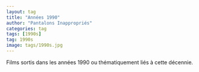 ```yaml
---
layout: tag
title: "Années 1990"
author: "Pantalons Inappropriés"
categories: tag
tags: [1990s]
tag: 1990s
image: tags/1990s.jpg
---
```


Films sortis dans les années 1990 ou thématiquement liés à cette décennie.
